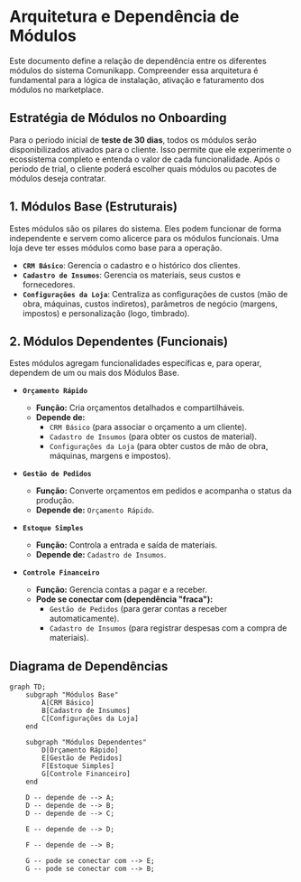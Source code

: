 # Arquitetura e Dependência de Módulos

Este documento define a relação de dependência entre os diferentes módulos do sistema Comunikapp. Compreender essa arquitetura é fundamental para a lógica de instalação, ativação e faturamento dos módulos no marketplace.

## Estratégia de Módulos no Onboarding

Para o período inicial de **teste de 30 dias**, todos os módulos serão disponibilizados ativados para o cliente. Isso permite que ele experimente o ecossistema completo e entenda o valor de cada funcionalidade. Após o período de trial, o cliente poderá escolher quais módulos ou pacotes de módulos deseja contratar.

## 1. Módulos Base (Estruturais)

Estes módulos são os pilares do sistema. Eles podem funcionar de forma independente e servem como alicerce para os módulos funcionais. Uma loja deve ter esses módulos como base para a operação.

- **`CRM Básico`**: Gerencia o cadastro e o histórico dos clientes.
- **`Cadastro de Insumos`**: Gerencia os materiais, seus custos e fornecedores.
- **`Configurações da Loja`**: Centraliza as configurações de custos (mão de obra, máquinas, custos indiretos), parâmetros de negócio (margens, impostos) e personalização (logo, timbrado).

## 2. Módulos Dependentes (Funcionais)

Estes módulos agregam funcionalidades específicas e, para operar, dependem de um ou mais dos Módulos Base.

- **`Orçamento Rápido`**
  - **Função:** Cria orçamentos detalhados e compartilháveis.
  - **Depende de:**
    - `CRM Básico` (para associar o orçamento a um cliente).
    - `Cadastro de Insumos` (para obter os custos de material).
    - `Configurações da Loja` (para obter custos de mão de obra, máquinas, margens e impostos).

- **`Gestão de Pedidos`**
  - **Função:** Converte orçamentos em pedidos e acompanha o status da produção.
  - **Depende de:** `Orçamento Rápido`.

- **`Estoque Simples`**
  - **Função:** Controla a entrada e saída de materiais.
  - **Depende de:** `Cadastro de Insumos`.

- **`Controle Financeiro`**
  - **Função:** Gerencia contas a pagar e a receber.
  - **Pode se conectar com (dependência "fraca"):**
    - `Gestão de Pedidos` (para gerar contas a receber automaticamente).
    - `Cadastro de Insumos` (para registrar despesas com a compra de materiais).

## Diagrama de Dependências

```mermaid
graph TD;
    subgraph "Módulos Base"
        A[CRM Básico]
        B[Cadastro de Insumos]
        C[Configurações da Loja]
    end

    subgraph "Módulos Dependentes"
        D[Orçamento Rápido]
        E[Gestão de Pedidos]
        F[Estoque Simples]
        G[Controle Financeiro]
    end

    D -- depende de --> A;
    D -- depende de --> B;
    D -- depende de --> C;

    E -- depende de --> D;
    
    F -- depende de --> B;

    G -- pode se conectar com --> E;
    G -- pode se conectar com --> B;
``` 